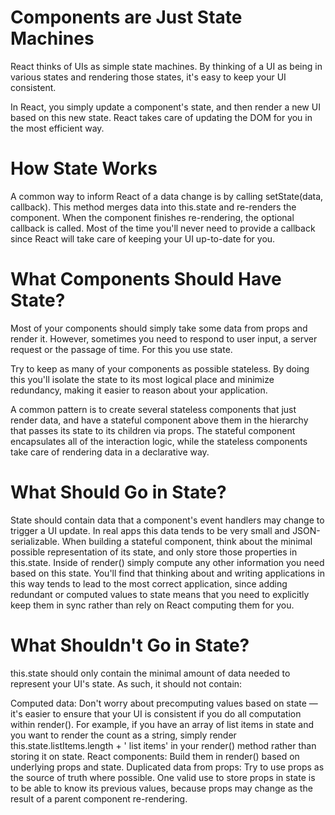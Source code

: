 # Components are Just State Machines
React thinks of UIs as simple state machines. By thinking of a UI as being in various states and rendering those states, it's easy to keep your UI consistent.

In React, you simply update a component's state, and then render a new UI based on this new state. React takes care of updating the DOM for you in the most efficient way.

# How State Works 
A common way to inform React of a data change is by calling setState(data, callback). This method merges data into this.state and re-renders the component. When the component finishes re-rendering, the optional callback is called. Most of the time you'll never need to provide a callback since React will take care of keeping your UI up-to-date for you.

# What Components Should Have State?
Most of your components should simply take some data from props and render it. However, sometimes you need to respond to user input, a server request or the passage of time. For this you use state.

Try to keep as many of your components as possible stateless. By doing this you'll isolate the state to its most logical place and minimize redundancy, making it easier to reason about your application.

A common pattern is to create several stateless components that just render data, and have a stateful component above them in the hierarchy that passes its state to its children via props. The stateful component encapsulates all of the interaction logic, while the stateless components take care of rendering data in a declarative way.

# What Should Go in State?
State should contain data that a component's event handlers may change to trigger a UI update. In real apps this data tends to be very small and JSON-serializable. When building a stateful component, think about the minimal possible representation of its state, and only store those properties in this.state. Inside of render() simply compute any other information you need based on this state. You'll find that thinking about and writing applications in this way tends to lead to the most correct application, since adding redundant or computed values to state means that you need to explicitly keep them in sync rather than rely on React computing them for you.

# What Shouldn't Go in State?
this.state should only contain the minimal amount of data needed to represent your UI's state. As such, it should not contain:

Computed data: Don't worry about precomputing values based on state — it's easier to ensure that your UI is consistent if you do all computation within render(). For example, if you have an array of list items in state and you want to render the count as a string, simply render this.state.listItems.length + ' list items' in your render() method rather than storing it on state.
React components: Build them in render() based on underlying props and state.
Duplicated data from props: Try to use props as the source of truth where possible. One valid use to store props in state is to be able to know its previous values, because props may change as the result of a parent component re-rendering.
